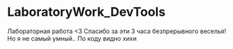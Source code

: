 # LaboratoryWork_DevTools
Лабораторная работа &lt;3
Спасибо за эти 3 часа безпрерывного веселья! Но я не самый умный.. По коду видно хихи
